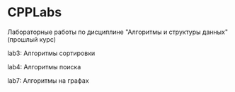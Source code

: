 # CPPLabs
 
Лабораторные работы по дисциплине "Алгоритмы и структуры данных" (прошлый курс)

lab3: Алгоритмы сортировки

lab4: Алгоритмы поиска

lab7: Алгоритмы на графах
